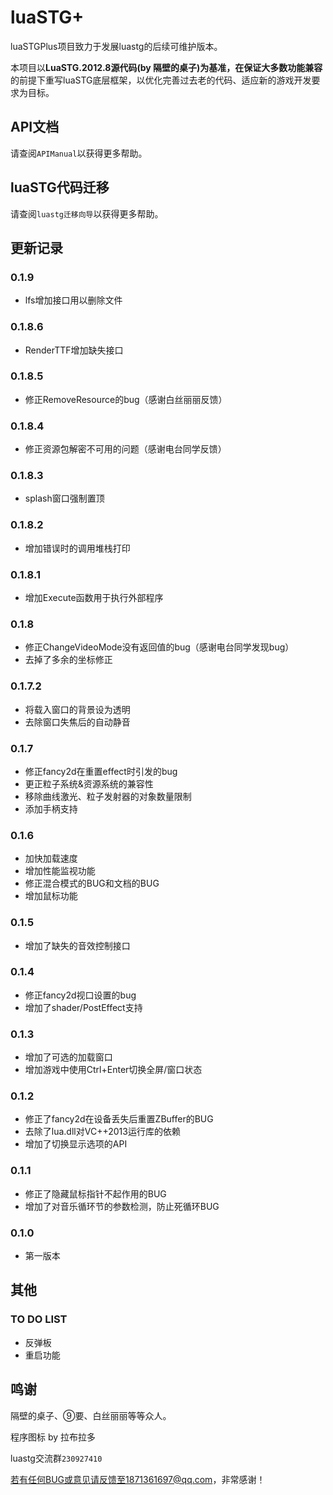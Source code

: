 # luaSTG+

luaSTGPlus项目致力于发展luastg的后续可维护版本。

本项目以**LuaSTG.2012.8源代码(by 隔壁的桌子)**为基准，在保证**大多数功能兼容**的前提下重写luaSTG底层框架，以优化完善过去老的代码、适应新的游戏开发要求为目标。

## API文档

请查阅`APIManual`以获得更多帮助。

## luaSTG代码迁移

请查阅`luastg迁移向导`以获得更多帮助。

## 更新记录

### 0.1.9

- lfs增加接口用以删除文件

### 0.1.8.6

- RenderTTF增加缺失接口

### 0.1.8.5

- 修正RemoveResource的bug（感谢白丝丽丽反馈）

### 0.1.8.4

- 修正资源包解密不可用的问题（感谢电台同学反馈）

### 0.1.8.3

- splash窗口强制置顶

### 0.1.8.2

- 增加错误时的调用堆栈打印

### 0.1.8.1

- 增加Execute函数用于执行外部程序

### 0.1.8

- 修正ChangeVideoMode没有返回值的bug（感谢电台同学发现bug）
- 去掉了多余的坐标修正

### 0.1.7.2

- 将载入窗口的背景设为透明
- 去除窗口失焦后的自动静音

### 0.1.7

- 修正fancy2d在重置effect时引发的bug
- 更正粒子系统&资源系统的兼容性
- 移除曲线激光、粒子发射器的对象数量限制
- 添加手柄支持

### 0.1.6

- 加快加载速度
- 增加性能监视功能
- 修正混合模式的BUG和文档的BUG
- 增加鼠标功能

### 0.1.5

- 增加了缺失的音效控制接口

### 0.1.4

- 修正fancy2d视口设置的bug
- 增加了shader/PostEffect支持

### 0.1.3

- 增加了可选的加载窗口
- 增加游戏中使用Ctrl+Enter切换全屏/窗口状态

### 0.1.2

- 修正了fancy2d在设备丢失后重置ZBuffer的BUG
- 去除了lua.dll对VC++2013运行库的依赖
- 增加了切换显示选项的API

### 0.1.1

- 修正了隐藏鼠标指针不起作用的BUG
- 增加了对音乐循环节的参数检测，防止死循环BUG

### 0.1.0

- 第一版本

## 其他

### TO DO LIST

- 反弹板
- 重启功能

## 鸣谢

隔壁的桌子、⑨要、白丝丽丽等等众人。

程序图标 by 拉布拉多

luastg交流群`230927410`

若有任何BUG或意见请反馈至1871361697@qq.com，非常感谢！
